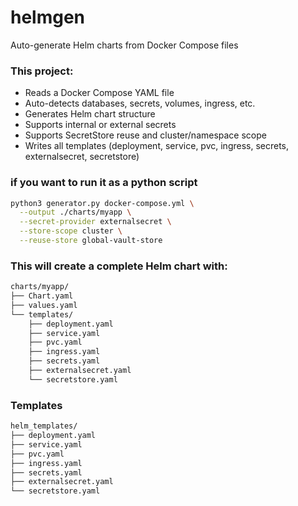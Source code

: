 # helmgen
Auto-generate Helm charts from Docker Compose files

### This project:
- Reads a Docker Compose YAML file
- Auto-detects databases, secrets, volumes, ingress, etc.
- Generates Helm chart structure
- Supports internal or external secrets
- Supports SecretStore reuse and cluster/namespace scope
- Writes all templates (deployment, service, pvc, ingress, secrets, externalsecret, secretstore)
### if you want to run it as a python script

```bash
python3 generator.py docker-compose.yml \
  --output ./charts/myapp \
  --secret-provider externalsecret \
  --store-scope cluster \
  --reuse-store global-vault-store
  ```

### This will create a complete Helm chart with:

```bash
charts/myapp/
├── Chart.yaml
├── values.yaml
└── templates/
    ├── deployment.yaml
    ├── service.yaml
    ├── pvc.yaml
    ├── ingress.yaml
    ├── secrets.yaml
    ├── externalsecret.yaml
    └── secretstore.yaml

```

### Templates 

```bash
helm_templates/
├── deployment.yaml
├── service.yaml
├── pvc.yaml
├── ingress.yaml
├── secrets.yaml
├── externalsecret.yaml
└── secretstore.yaml

```